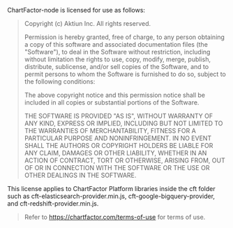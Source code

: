 ChartFactor-node is licensed for use as follows:


> Copyright (c) Aktiun Inc. All rights reserved.
>
> Permission is hereby granted, free of charge, to any person obtaining a copy of this software and associated documentation files (the "Software"), to deal in the Software without restriction, including without limitation the rights to use, copy, modify, merge, publish, distribute, sublicense, and/or sell copies of the Software, and to permit persons to whom the Software is furnished to do so, subject to the following conditions:
>
> The above copyright notice and this permission notice shall be included in all copies or substantial portions of the Software.
>
> THE SOFTWARE IS PROVIDED "AS IS", WITHOUT WARRANTY OF ANY KIND, EXPRESS OR IMPLIED, INCLUDING BUT NOT LIMITED TO THE WARRANTIES OF MERCHANTABILITY, FITNESS FOR A PARTICULAR PURPOSE AND NONINFRINGEMENT. IN NO EVENT SHALL THE AUTHORS OR COPYRIGHT HOLDERS BE LIABLE FOR ANY CLAIM, DAMAGES OR OTHER LIABILITY, WHETHER IN AN ACTION OF CONTRACT, TORT OR OTHERWISE, ARISING FROM, OUT OF OR IN CONNECTION WITH THE SOFTWARE OR THE USE OR OTHER DEALINGS IN THE SOFTWARE.


This license applies to ChartFactor Platform libraries inside the cft folder such as cft-elasticsearch-provider.min.js, cft-google-bigquery-provider, and cft-redshift-provider.min.js.

> Refer to https://chartfactor.com/terms-of-use for terms of use.
